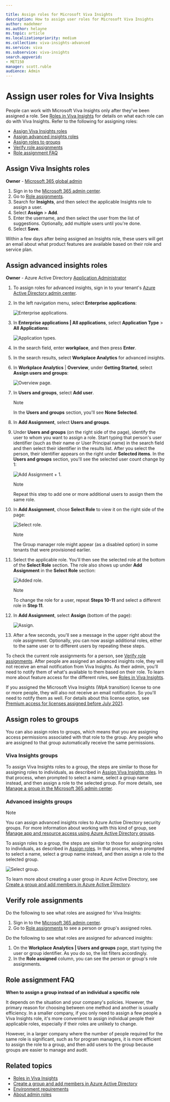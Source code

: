```yaml
---

title: Assign roles for Microsoft Viva Insights
description: How to assign user roles for Microsoft Viva Insights
author: madehmer
ms.author: helayne
ms.topic: article
ms.localizationpriority: medium 
ms.collection: viva-insights-advanced 
ms.service: viva 
ms.subservice: viva-insights 
search.appverid: 
- MET150 
manager: scott.ruble
audience: Admin
---
```


# Assign user roles for Viva Insights

People can work with Microsoft Viva Insights only after they've been assigned a role. See [Roles in Viva Insights](../use/user-roles.md) for details on what each role can do with Viva Insights. Refer to the following for assigning roles:

* [Assign Viva Insights roles](#assign-viva-insights-roles)
* [Assign advanced insights roles](#assign-advanced-insights-roles)
* [Assign roles to groups](#assign-roles-to-groups)
* [Verify role assignments](#verify-role-assignments)
* [Role assignment FAQ](#role-assignment-faq)

## Assign Viva Insights roles

**Owner** - [Microsoft 365 global admin](/microsoft-365/admin/add-users/about-admin-roles)

1. Sign in to the [Microsoft 365 admin center](https://admin.microsoft.com/AdminPortal/home).
2. Go to [Role assignments](https://go.microsoft.com/fwlink/p/?linkid=2097861).
3. Search for **Insights**, and then select the applicable Insights role to assign a user.
4. Select **Assign** > **Add**.
5. Enter the username, and then select the user from the list of suggestions. Optionally, add multiple users until you're done.
6. Select **Save**.

Within a few days after being assigned an Insights role, these users will get an email about what product features are available based on their role and service plan.

## Assign advanced insights roles

**Owner** - Azure Active Directory [Application Administrator](/azure/active-directory/roles/permissions-reference#application-administrator)

1. To assign roles for advanced insights, sign in to your tenant's [Azure Active Directory admin center](https://aad.portal.azure.com).
2. In the left navigation menu, select **Enterprise applications**:

   ![Enterprise applications.](../images/wpa/setup/enterprise-apps.png)

3. In **Enterprise applications | All applications**, select **Application Type** > **All Applications**:

   ![Application types.](../images/wpa/setup/ent-all-apps-3.png)

4. In the search field, enter **workplace**, and then press **Enter**.
5. In the search results, select **Workplace Analytics** for advanced insights.  
6. In **Workplace Analytics** | **Overview**, under **Getting Started**, select **Assign users and groups**:

   ![Overview page.](../images/wpa/setup/wpa-overview.png)  

7. In **Users and groups**, select **Add user**.

   >[!Note]
   >In the **Users and groups** section, you'll see **None Selected**.

8. In **Add Assignment**, select **Users and groups**.
9. Under **Users and groups** (on the right side of the page), identify the user to whom you want to assign a role. Start typing that person's user identifier (such as their name or User Principal name) in the search field and then select their identifier in the results list. After you select the person, their identifier appears on the right under **Selected items**. In the **Users and groups** section, you'll see the selected user count change by 1:

   ![Add Assignment + 1.](../images/wpa/setup/add-assignment-plus-1.png)

   >[!Note]
   >Repeat this step to add one or more additional users to assign them the same role.

10. In **Add Assignment**, chose **Select Role** to view it on the right side of the page:

    ![Select role.](../images/wpa/setup/select-role.png)

    >[!Note]
    >The Group manager role might appear (as a disabled option) in some tenants that were provisioned earlier.

11. Select the applicable role. You'll then see the selected role at the bottom of the **Select Role** section. The role also shows up under **Add Assignment** in the **Select Role** section:

    ![Added role.](../images/wpa/setup/add-assignment-select-53.png)

    >[!Note]
    >To change the role for a user, repeat **Steps 10-11** and select a different role in **Step 11**.

12. In **Add Assignment**, select **Assign** (bottom of the page):

    ![Assign.](../images/wpa/setup/assign-button.png)

13. After a few seconds, you'll see a message in the upper right about the role assignment. Optionally, you can now assign additional roles, either to the same user or to different users by repeating these steps.

To check the current role assignments for a person, see [Verify role assignments](#verify-role-assignments). After people are assigned an advanced insights role, they will not receive an email notification from Viva Insights. As their admin, you'll need to notify them of what's available to them based on their role. To learn more about feature access for the different roles, see [Roles in Viva Insights](../use/User-Roles.md).

If you assigned the Microsoft Viva Insights (WpA transition) license to one or more people, they will also not receive an email notification. So you'll need to notify them as well. For details about this license option, see [Premium access for licenses assigned before July 2021](../personal/teams/viva-teams-app-admin-tasks.md#premium-access-for-licenses-assigned-before-july-2021).

## Assign roles to groups

You can also assign roles to groups, which means that you are assigning access permissions associated with that role to the group. Any people who are assigned to that group automatically receive the same permissions.

### Viva Insights groups

To assign Viva Insights roles to a group, the steps are similar to those for assigning roles to individuals, as described in [Assign Viva Insights roles](#assign-viva-insights-roles). In that process, when prompted to select a name, select a group name instead, and then assign a role to the selected group. For more details, see [Manage a group in the Microsoft 365 admin center](/microsoft-365/admin/create-groups/manage-groups).

### Advanced insights groups

>[!Note]
>You can assign advanced insights roles to Azure Active Directory security groups. For more information about working with this kind of group, see [Manage app and resource access using Azure Active Directory groups](/azure/active-directory/fundamentals/active-directory-manage-groups).

To assign roles to a group, the steps are similar to those for assigning roles to individuals, as described in [Assign roles](#assign-advanced-insights-roles). In that process, when prompted to select a name, select a group name instead, and then assign a role to the selected group.

   ![Select group.](../images/WpA/Use/select-group-b.png)

To learn more about creating a user group in Azure Active Directory, see [Create a group and add members in Azure Active Directory](/azure/active-directory/fundamentals/active-directory-groups-create-azure-portal).

## Verify role assignments

Do the following to see what roles are assigned for Viva Insights:

1. Sign in to the [Microsoft 365 admin center](https://admin.microsoft.com/AdminPortal/home).
2. Go to [Role assignments](https://go.microsoft.com/fwlink/p/?linkid=2097861) to see a person or group's assigned roles.

Do the following to see what roles are assigned for advanced insights:

1. On the **Workplace Analytics | Users and groups** page, start typing the user or group identifier. As you do so, the list filters accordingly.  
2. In the **Role assigned** column, you can see the person or group's role assignments.

## Role assignment FAQ

**When to assign a group instead of an individual a specific role**

It depends on the situation and your company's policies. However, the primary reason for choosing between one method and another is usually efficiency. In a smaller company, if you only need to assign a few people a Viva Insights role, it's more convenient to assign individual people their applicable roles, especially if their roles are unlikely to change.

However, in a larger company where the number of people required for the same role is significant, such as for program managers, it is more efficient to assign the role to a group, and then add users to the group because groups are easier to manage and audit.

## Related topics

* [Roles in Viva Insights](../use/user-roles.md)
* [Create a group and add members in Azure Active Directory](/azure/active-directory/fundamentals/active-directory-groups-create-azure-portal)
* [Environment requirements](../setup/environment-requirements.md)
* [About admin roles](/microsoft-365/admin/add-users/about-admin-roles)
